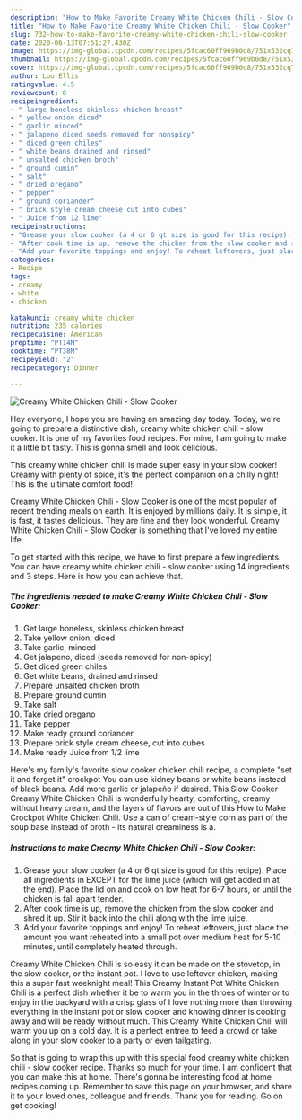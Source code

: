 ```yaml
---
description: "How to Make Favorite Creamy White Chicken Chili - Slow Cooker"
title: "How to Make Favorite Creamy White Chicken Chili - Slow Cooker"
slug: 732-how-to-make-favorite-creamy-white-chicken-chili-slow-cooker
date: 2020-06-13T07:51:27.430Z
image: https://img-global.cpcdn.com/recipes/5fcac60ff969b0d8/751x532cq70/creamy-white-chicken-chili-slow-cooker-recipe-main-photo.jpg
thumbnail: https://img-global.cpcdn.com/recipes/5fcac60ff969b0d8/751x532cq70/creamy-white-chicken-chili-slow-cooker-recipe-main-photo.jpg
cover: https://img-global.cpcdn.com/recipes/5fcac60ff969b0d8/751x532cq70/creamy-white-chicken-chili-slow-cooker-recipe-main-photo.jpg
author: Lou Ellis
ratingvalue: 4.5
reviewcount: 8
recipeingredient:
- " large boneless skinless chicken breast"
- " yellow onion diced"
- " garlic minced"
- " jalapeno diced seeds removed for nonspicy"
- " diced green chiles"
- " white beans drained and rinsed"
- " unsalted chicken broth"
- " ground cumin"
- " salt"
- " dried oregano"
- " pepper"
- " ground coriander"
- " brick style cream cheese cut into cubes"
- " Juice from 12 lime"
recipeinstructions:
- "Grease your slow cooker (a 4 or 6 qt size is good for this recipe). Place all ingredients in EXCEPT for the lime juice (which will get added in at the end). Place the lid on and cook on low heat for 6-7 hours, or until the chicken is fall apart tender."
- "After cook time is up, remove the chicken from the slow cooker and shred it up. Stir it back into the chili along with the lime juice."
- "Add your favorite toppings and enjoy! To reheat leftovers, just place the amount you want reheated into a small pot over medium heat for 5-10 minutes, until completely heated through."
categories:
- Recipe
tags:
- creamy
- white
- chicken

katakunci: creamy white chicken 
nutrition: 235 calories
recipecuisine: American
preptime: "PT14M"
cooktime: "PT38M"
recipeyield: "2"
recipecategory: Dinner

---
```



![Creamy White Chicken Chili - Slow Cooker](https://img-global.cpcdn.com/recipes/5fcac60ff969b0d8/751x532cq70/creamy-white-chicken-chili-slow-cooker-recipe-main-photo.jpg)

Hey everyone, I hope you are having an amazing day today. Today, we're going to prepare a distinctive dish, creamy white chicken chili - slow cooker. It is one of my favorites food recipes. For mine, I am going to make it a little bit tasty. This is gonna smell and look delicious.

This creamy white chicken chili is made super easy in your slow cooker! Creamy with plenty of spice, it&#39;s the perfect companion on a chilly night! This is the ultimate comfort food!

Creamy White Chicken Chili - Slow Cooker is one of the most popular of recent trending meals on earth. It is enjoyed by millions daily. It is simple, it is fast, it tastes delicious. They are fine and they look wonderful. Creamy White Chicken Chili - Slow Cooker is something that I've loved my entire life.


To get started with this recipe, we have to first prepare a few ingredients. You can have creamy white chicken chili - slow cooker using 14 ingredients and 3 steps. Here is how you can achieve that.

<!--inarticleads1-->

##### The ingredients needed to make Creamy White Chicken Chili - Slow Cooker:

1. Get  large boneless, skinless chicken breast
1. Take  yellow onion, diced
1. Take  garlic, minced
1. Get  jalapeno, diced (seeds removed for non-spicy)
1. Get  diced green chiles
1. Get  white beans, drained and rinsed
1. Prepare  unsalted chicken broth
1. Prepare  ground cumin
1. Take  salt
1. Take  dried oregano
1. Take  pepper
1. Make ready  ground coriander
1. Prepare  brick style cream cheese, cut into cubes
1. Make ready  Juice from 1/2 lime


Here&#39;s my family&#39;s favorite slow cooker chicken chili recipe, a complete &#34;set it and forget it&#34; crockpot You can use kidney beans or white beans instead of black beans. Add more garlic or jalapeño if desired. This Slow Cooker Creamy White Chicken Chili is wonderfully hearty, comforting, creamy without heavy cream, and the layers of flavors are out of this How to Make Crockpot White Chicken Chili. Use a can of cream-style corn as part of the soup base instead of broth - its natural creaminess is a. 

<!--inarticleads2-->

##### Instructions to make Creamy White Chicken Chili - Slow Cooker:

1. Grease your slow cooker (a 4 or 6 qt size is good for this recipe). Place all ingredients in EXCEPT for the lime juice (which will get added in at the end). Place the lid on and cook on low heat for 6-7 hours, or until the chicken is fall apart tender.
1. After cook time is up, remove the chicken from the slow cooker and shred it up. Stir it back into the chili along with the lime juice.
1. Add your favorite toppings and enjoy! To reheat leftovers, just place the amount you want reheated into a small pot over medium heat for 5-10 minutes, until completely heated through.


Creamy White Chicken Chili is so easy it can be made on the stovetop, in the slow cooker, or the instant pot. I love to use leftover chicken, making this a super fast weeknight meal! This Creamy Instant Pot White Chicken Chili is a perfect dish whether it be to warm you in the throes of winter or to enjoy in the backyard with a crisp glass of I love nothing more than throwing everything in the instant pot or slow cooker and knowing dinner is cooking away and will be ready without much. This Creamy White Chicken Chili will warm you up on a cold day. It is a perfect entree to feed a crowd or take along in your slow cooker to a party or even tailgating. 

So that is going to wrap this up with this special food creamy white chicken chili - slow cooker recipe. Thanks so much for your time. I am confident that you can make this at home. There's gonna be interesting food at home recipes coming up. Remember to save this page on your browser, and share it to your loved ones, colleague and friends. Thank you for reading. Go on get cooking!
